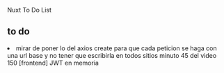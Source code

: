 Nuxt To Do List

## to do
<li> mirar de poner lo del axios create para que cada peticion se haga con una url  base y no tener que escribirla en todos sitios minuto 45 del video 150 [frontend] JWT en memoria </li>